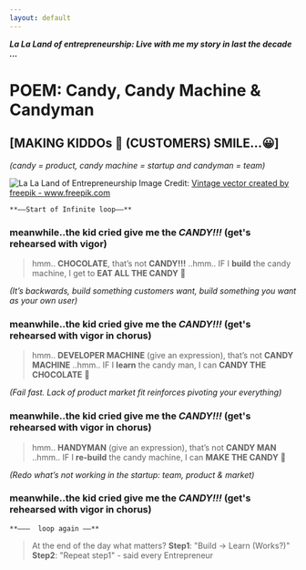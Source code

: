 ```yaml
---
layout: default
---
```


***La La Land of entrepreneurship: Live with me my story in last the decade ...***

# POEM: Candy, Candy Machine & Candyman 

## [MAKING KIDDOs 👶 (CUSTOMERS) SMILE…😀]

*(candy = product, candy machine = startup and candyman = team)*

![La La Land of Entrepreneurship](https://sagungarg.com/assets/img/candy-game.png) 
Image Credit: <a href='https://www.freepik.com/vectors/vintage'>Vintage vector created by freepik - www.freepik.com</a>

```
**——Start of Infinite loop——**
```

### meanwhile..the kid cried give me the ***CANDY!!!*** (get's rehearsed with vigor)

> hmm.. **CHOCOLATE**, that’s not **CANDY!!!** ..hmm..
  IF I **build** the candy machine, I get to **EAT ALL THE CANDY** 🤩

*(It’s backwards, build something customers want, build something you want as your own user)*

### meanwhile..the kid cried give me the ***CANDY!!!*** (get's rehearsed with vigor in chorus)

> hmm.. **DEVELOPER MACHINE** (give an expression), that’s not **CANDY MACHINE** ..hmm..
  IF I **learn** the candy man, I can **CANDY THE CHOCOLATE** 🤩

*(Fail fast. Lack of product market fit reinforces pivoting your everything)*

### meanwhile..the kid  cried give me the ***CANDY!!!*** (get's rehearsed with vigor in chorus)

> hmm.. **HANDYMAN** (give an expression), that’s not **CANDY MAN** ..hmm.. 
  IF I **re-build** the candy machine, I can **MAKE THE CANDY** 🤩

*(Redo what’s not working in the startup: team, product & market)*

### meanwhile..the kid  cried give me the ***CANDY!!!*** (get's rehearsed with vigor in chorus)

```
**———  loop again ——**
```

> At the end of the day what matters? **Step1**: "Build -> Learn (Works?)" **Step2**: "Repeat step1" - said every Entrepreneur
